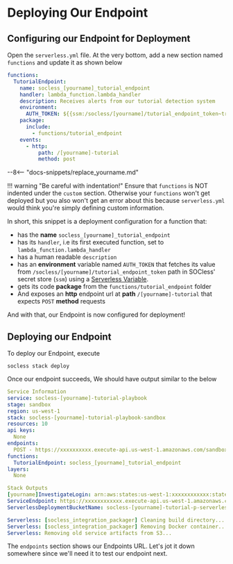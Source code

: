 # Deploying Our Endpoint

## Configuring our Endpoint for Deployment

Open the `serverless.yml` file. At the very bottom, add a new section named `functions` and update it as shown below
```yaml
functions:
  TutorialEndpoint:
    name: socless_[yourname]_tutorial_endpoint
    handler: lambda_function.lambda_handler
    description: Receives alerts from our tutorial detection system
    environment:
      AUTH_TOKEN: ${{ssm:/socless/[yourname]/tutorial_endpoint_token~true}}
    package:
      include:
        - functions/tutorial_endpoint
    events:
      - http:
          path: /[yourname]-tutorial
          method: post
```

--8<-- "docs-snippets/replace_yourname.md"

!!! warning "Be careful with indentation!"
    Ensure that `functions` is NOT indented under the `custom` section. Otherwise your `functions` won't get deployed but you also won't get an error about this because `serverless.yml` would think you're simply defining custom information.

In short, this snippet is a deployment configuration for a function that:

- has the **name** `socless_[yourname]_tutorial_endpoint`
- has its `handler`, i.e its first executed function, set to `lambda_function.lambda_handler`
- has a human readable `description`
- has an **environment** variable named `AUTH_TOKEN` that fetches its value from `/socless/[yourname]/tutorial_endpoint_token` path in SOCless' secret store (`ssm`) using a [Serverless Variable](../../reference/variables.md#serverless-variables).
- gets its code **package** from the `functions/tutorial_endpoint` folder
- And exposes an **http** endpoint url at **path** `/[yourname]-tutorial` that expects `POST` **method** requests


And with that, our Endpoint is now configured for deployment!

## Deploying our Endpoint

To deploy our Endpoint, execute
```
socless stack deploy
```

Once our endpoint succeeds, We should have output similar to the below

```yaml hl_lines="9-10"
Service Information
service: socless-[yourname]-tutorial-playbook
stage: sandbox
region: us-west-1
stack: socless-[yourname]-tutorial-playbook-sandbox
resources: 10
api keys:
  None
endpoints:
  POST - https://xxxxxxxxxx.execute-api.us-west-1.amazonaws.com/sandbox/[yourname]-tutorial
functions:
  TutorialEndpoint: socless_[yourname]_tutorial_endpoint
layers:
  None

Stack Outputs
[yourname]InvestigateLogin: arn:aws:states:us-west-1:xxxxxxxxxxxx:stateMachine:[yourname]InvestigateLogin
ServiceEndpoint: https://xxxxxxxxxxxx.execute-api.us-west-1.amazonaws.com/sandbox
ServerlessDeploymentBucketName: socless-[yourname]-tutorial-p-serverlessdeploymentbuck-xxxxxxxxxxxx

Serverless: [socless_integration_packager] Cleaning build directory...
Serverless: [socless_integration_packager] Removing Docker container...
Serverless: Removing old service artifacts from S3...
```

The `endpoints` section shows our Endpoints URL. Let's jot it down somewhere since we'll need it to test our endpoint next.
